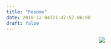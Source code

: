 ```yaml
---
title: "Resume"
date: 2018-12-04T21:47:57-06:00
draft: false
---
```


<p align="center">
  <a href = "/posts/graphics/Ethan Nelson - Resume.pdf" download> <img src="/posts/graphics/resume.PNG"> </a>
</p>